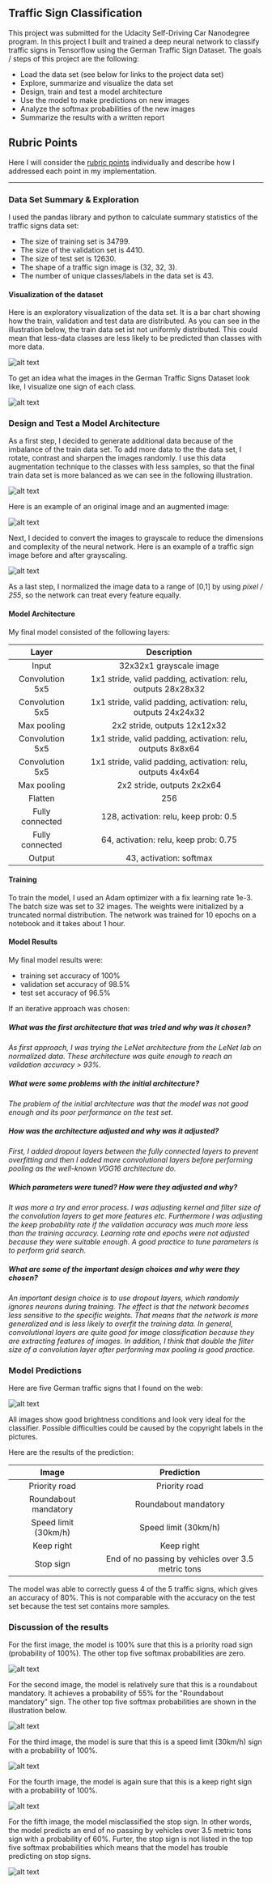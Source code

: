 ## **Traffic Sign Classification** 

This project was submitted for the Udacity Self-Driving Car Nanodegree program. 
In this project I built and trained a deep neural network to classify traffic signs in Tensorflow using the German Traffic Sign Dataset. The goals / steps of this project are the following:

* Load the data set (see below for links to the project data set)
* Explore, summarize and visualize the data set
* Design, train and test a model architecture
* Use the model to make predictions on new images
* Analyze the softmax probabilities of the new images
* Summarize the results with a written report

[//]: # (Image References)

[image1]: ./images/histogram.png "Distribution of Train, Test, Validation Data"
[image2]: ./images/signs.png "Class Labels (Signs)"
[image3]: ./images/new_train_distribution.png "New Train Data Set Distribution"
[image4]: ./images/augmented.png "Augmentation"
[image5]: ./images/grayscale.png "Grayscaling"
[image6]: ./images/sign1.jpg "Traffic Sign 1"
[image7]: ./images/sign2.jpg "Traffic Sign 2"
[image8]: ./images/sign3.jpg "Traffic Sign 3"
[image9]: ./images/sign4.jpg "Traffic Sign 4"
[image10]: ./images/sign5.jpg "Traffic Sign 5"
[image11]: ./images/web_signs.png "Web Signs"
[image112]: ./images/top5_sign1.png "Traffic Sign 1 Prediction"
[image113]: ./images/top5_sign2.png "Traffic Sign 2 Prediction"
[image114]: ./images/top5_sign3.png "Traffic Sign 3 Prediction"
[image115]: ./images/top5_sign4.png "Traffic Sign 4 Prediction"
[image116]: ./images/top5_sign5.png "Traffic Sign 5 Prediction"

## Rubric Points
Here I will consider the [rubric points](https://review.udacity.com/#!/rubrics/481/view) individually and describe how I addressed each point in my implementation.  

---
### Data Set Summary & Exploration 

I used the pandas library and python to calculate summary statistics of the traffic
signs data set:

* The size of training set is 34799.
* The size of the validation set is 4410. 
* The size of test set is 12630.
* The shape of a traffic sign image is (32, 32, 3).
* The number of unique classes/labels in the data set is 43.

#### Visualization of the dataset

Here is an exploratory visualization of the data set. It is a bar chart showing how the train, validation and test data are distributed. As you can see in the illustration below, the train data set ist not uniformly distributed. This could mean that less-data classes are less likely to be predicted than classes with more data. 

![alt text][image1]

To get an idea what the images in the German Traffic Signs Dataset look like, I visualize one sign of each class.

![alt text][image2]

### Design and Test a Model Architecture

As a first step, I decided to generate additional data because of the imbalance of the train data set. 
To add more data to the the data set, I rotate, contrast and sharpen the images randomly. I use this data augmentation technique to the classes with less samples, so that the final train data set is more balanced as we can see in the following illustration.

![alt text][image3]

Here is an example of an original image and an augmented image:

![alt text][image4]

Next, I decided to convert the images to grayscale to reduce the dimensions and complexity of the neural network. Here is an example of a traffic sign image before and after grayscaling.

![alt text][image5]

As a last step, I normalized the image data to a range of [0,1] by using *pixel / 255*, so the network can treat every feature equally.

#### Model Architecture

My final model consisted of the following layers:

| Layer         		      |     Description	        					| 
|:---------------------:|:---------------------------------------------:| 
| Input         		      | 32x32x1 grayscale image   							             | 
| Convolution 5x5     	 | 1x1 stride, valid padding, activation: relu, outputs 28x28x32 	 |
| Convolution 5x5     	 | 1x1 stride, valid padding, activation: relu, outputs 24x24x32 	 |
| Max pooling	      	   | 2x2 stride,  outputs 12x12x32 				|
| Convolution 5x5     	 | 1x1 stride, valid padding, activation: relu, outputs 8x8x64 	 |
| Convolution 5x5     	 | 1x1 stride, valid padding, activation: relu, outputs 4x4x64 	 |
| Max pooling	      	   | 2x2 stride,  outputs 2x2x64 				|
| Flatten     	         |	256                          |
| Fully connected		     | 128, activation: relu, keep prob: 0.5        									|
| Fully connected		     | 64, activation: relu, keep prob: 0.75        									|
| Output				            | 43, activation: softmax        									|

#### Training

To train the model, I used an Adam optimizer with a fix learning rate 1e-3. The batch size was set to 32 images. The weights were initialized by a truncated normal distribution. The network was trained for 10 epochs on a notebook and it takes about 1 hour. 

#### Model Results

My final model results were:
* training set accuracy of  100%
* validation set accuracy of 98.5% 
* test set accuracy of 96.5%

If an iterative approach was chosen:

##### What was the first architecture that was tried and why was it chosen?

*As first approach, I was trying the LeNet architecture from the LeNet lab on normalized data. These architecture was quite enough to reach an validation accuracy > 93%.* 

##### What were some problems with the initial architecture?

*The problem of the initial architecture was that the model was not good enough and its poor performance on the test set.*   

##### How was the architecture adjusted and why was it adjusted?

*First, I added dropout layers between the fully connected layers to prevent overfitting and then I added more convolutional  layers before performing pooling as the well-known VGG16 architecture do.*

##### Which parameters were tuned? How were they adjusted and why?

*It was more a try and error process. I was adjusting kernel and filter size of the convolution layers to get more features etc. Furthermore I was adjusting the keep probability rate if the validation accuracy was much more less than the training accuracy. Learning rate and epochs were not adjusted because they were suitable enough. A good practice to tune parameters is to perform grid search.*  

##### What are some of the important design choices and why were they chosen?

*An important design choice is to use dropout layers, which randomly ignores neurons during training. The effect is that the network becomes less sensitive to the specific weights. That means that the network is more generalized and is less likely to overfit the training data. In general, convolutional layers are quite good for image classification because they are extracting features of images. In addition, I think that double the filter size of a convolution layer after performing max pooling is good practice.*

### Model Predictions

Here are five German traffic signs that I found on the web:

![alt text][image11]

All images show good brightness conditions and look very ideal for the classifier. Possible difficulties could be caused by the copyright labels in the pictures. 

Here are the results of the prediction:

| Image			            |     Prediction	        					            | 
|:---------------------:|:---------------------------------------------:| 
| Priority road      		| Priority road  									              | 
| Roundabout mandatory  | Roundabout mandatory  										    |
| Speed limit (30km/h)	| Speed limit (30km/h)											    |
| Keep right	      		| Keep right					 				                  |
| Stop sign		          | End of no passing by vehicles over 3.5 metric tons |


The model was able to correctly guess 4 of the 5 traffic signs, which gives an accuracy of 80%. This is not comparable with  the accuracy on the test set because the test set contains more samples. 

### Discussion of the results

For the first image, the model is 100% sure that this is a priority road sign (probability of 100%). The other top five softmax probabilities are zero. 

![alt text][image112]

For the second image, the model is relatively sure that this is a roundabout mandatory. It achieves a probability of 55% for the "Roundabout mandatory" sign. The other top five softmax probabilities are shown in the illustration below.

![alt text][image113]

For the third image, the model is sure that this is a speed limit (30km/h) sign	with a probability of 100%. 

![alt text][image114]

For the fourth image, the model is again sure that this is a keep right sign	with a probability of 100%.  

![alt text][image115]

For the fifth image, the model misclassified the stop sign. In other words, the model predicts an end of no passing by vehicles over 3.5 metric tons sign with a probability of 60%. Furter, the stop sign is not listed in the top five softmax probabilities which means that the model has trouble predicting on stop signs.

![alt text][image116]

